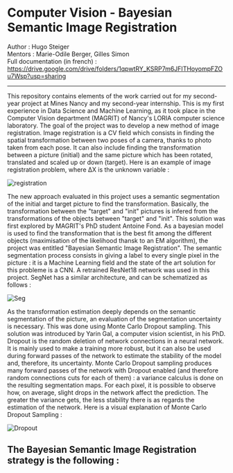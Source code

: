 # Computer Vision - Bayesian Semantic Image Registration

Author : Hugo Steiger  
Mentors : Marie-Odile Berger, Gilles Simon  
Full documentation (in french) : https://drive.google.com/drive/folders/1qpwtRY_KSRP7m6JFITHoyompFZOu7Wsp?usp=sharing

----------------------------------------------------------------------------------------------------------------------------------------------------------------

This repository contains elements of the work carried out for my second-year project at Mines Nancy and my second-year internship. This is my first experience in Data Science and Machine Learning, as it took place in the Computer Vision department (MAGRIT) of Nancy's LORIA computer science laboratory. The goal of the project was to develop a new method of image registration. Image registration is a CV field which consists in finding the spatial transformation between two poses of a camera, thanks to photo taken from each pose. It can also include finding the transformation between a picture (initial) and the same picture which has been rotated, translated and scaled up or down (target). Here is an example of image registration problem, where ΔX is the unknown variable :

![registration](https://user-images.githubusercontent.com/106969232/182454832-5ee6cab8-3c61-40d5-8652-bd0d2e33be88.JPG)

The new approach evaluated in this project uses a semantic segmentation of the initial and target picture to find the transformation. Basically, the transformation between the "target" and "init" pictures is infered from the transformations of the objects between "target" and "init". This solution was first explored by MAGRIT's PhD student Antoine Fond. As a bayesian model is used to find the transformation that is the best fit among the different objects (maximisation of the likelihood thansk to an EM algorithm), the project was entitled "Bayesian Semantic Image Registration". The semantic segmentation process consists in giving a label to every single pixel in the picture : it is a Machine Learning field and the state of the art solution for this probleme is a CNN. A retrained ResNet18 network was used in this project. SegNet has a similar architecture, and can be schematized as follows :

![Seg](https://user-images.githubusercontent.com/106969232/182454476-69d1312f-1b0a-437b-8e45-bb4f1f3d8bc1.JPG)

As the transformation estimation deeply depends on the semantic segmentation of the picture, an evaluation of the segmentation uncertainty is necessary. This was done using Monte Carlo Dropout sampling. This solution was introduced by Yarin Gal, a computer vision scientist, in his PhD. Dropout is the random deletion of network connections in a neural network. It is mainly used to make a training more robust, but it can also be used during forward passes of the network to estimate the stability of the model and, therefore, its uncertainty. Monte Carlo Dropout sampling produces many forward passes of the network with Dropout enabled (and therefore random connections cuts for each of them) : a variance calculus is done on the resulting segmentation maps. For each pixel, it is possible to observe how, on average, slight drops in the network affect the prediction. The greater the variance gets, the less stability there is as regards the estimation of the network. Here is a visual explanation of Monte Carlo Dropout Sampling :

![Dropout](https://user-images.githubusercontent.com/106969232/182455332-8f8ad5ff-5266-41dd-9588-8613b27f802a.JPG)

The Bayesian Semantic Image Registration strategy is the following :
- 


